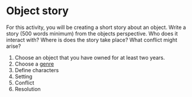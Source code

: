 # Object story

For this activity, you will be creating a short story about an object. Write a story (500 words minimum) from the objects perspective. Who does it interact with? Where is does the story take place? What conflict might arise?

1. Choose an object that you have owned for at least two years.
2. Choose a [genre](https://en.wikipedia.org/wiki/List_of_genres)
3. Define characters
4. Setting
5. Conflict
6. Resolution


